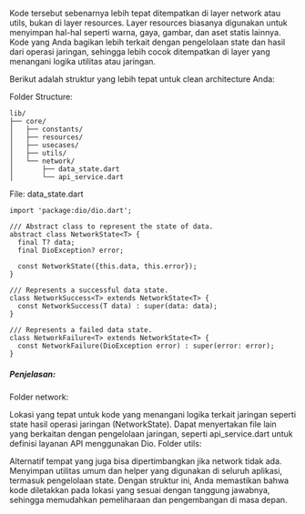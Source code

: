 Kode tersebut sebenarnya lebih tepat ditempatkan di layer network atau utils, bukan di layer resources. Layer resources biasanya digunakan untuk menyimpan hal-hal seperti warna, gaya, gambar, dan aset statis lainnya. Kode yang Anda bagikan lebih terkait dengan pengelolaan state dan hasil dari operasi jaringan, sehingga lebih cocok ditempatkan di layer yang menangani logika utilitas atau jaringan.

Berikut adalah struktur yang lebih tepat untuk clean architecture Anda:

Folder Structure:
```
lib/
├── core/
│   ├── constants/
│   ├── resources/
│   ├── usecases/
│   ├── utils/
│   └── network/
│       ├── data_state.dart
│       └── api_service.dart

```
File: data_state.dart

```
import 'package:dio/dio.dart';

/// Abstract class to represent the state of data.
abstract class NetworkState<T> {
  final T? data;
  final DioException? error;

  const NetworkState({this.data, this.error});
}

/// Represents a successful data state.
class NetworkSuccess<T> extends NetworkState<T> {
  const NetworkSuccess(T data) : super(data: data);
}

/// Represents a failed data state.
class NetworkFailure<T> extends NetworkState<T> {
  const NetworkFailure(DioException error) : super(error: error);
}
```
##### Penjelasan:
Folder network:

Lokasi yang tepat untuk kode yang menangani logika terkait jaringan seperti state hasil operasi jaringan (NetworkState).
Dapat menyertakan file lain yang berkaitan dengan pengelolaan jaringan, seperti api_service.dart untuk definisi layanan API menggunakan Dio.
Folder utils:

Alternatif tempat yang juga bisa dipertimbangkan jika network tidak ada.
Menyimpan utilitas umum dan helper yang digunakan di seluruh aplikasi, termasuk pengelolaan state.
Dengan struktur ini, Anda memastikan bahwa kode diletakkan pada lokasi yang sesuai dengan tanggung jawabnya, sehingga memudahkan pemeliharaan dan pengembangan di masa depan.
